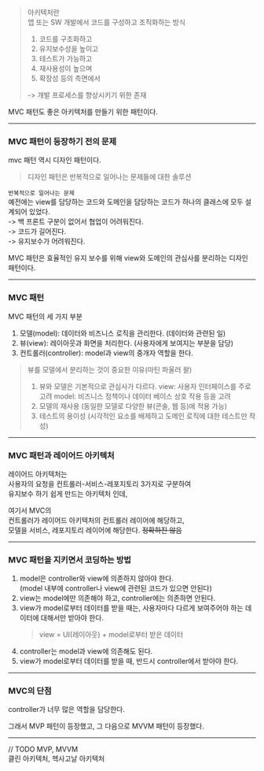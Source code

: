 > 아키텍처란  
> 앱 또는 SW 개발에서 코드를 구성하고 조직화하는 방식
>
> 1. 코드를 구조화하고
> 2. 유지보수성을 높이고
> 3. 테스트가 가능하고
> 4. 재사용성이 높으며
> 5. 확장성 등의 측면에서
>
> -> 개발 프로세스를 향상시키기 위한 존재

MVC 패턴도 좋은 아키텍처를 만들기 위한 패턴이다.

---

### MVC 패턴이 등장하기 전의 문제

mvc 패턴 역시 디자인 패턴이다.

> 디자인 패턴은 반복적으로 일어나는 문제들에 대한 솔루션

`반복적으로 일어나는 문제`  
예전에는 view를 담당하는 코드와 도메인을 담당하는 코드가 하나의 클래스에 모두 설계되어 있었다.  
-> 백 프론트 구분이 없어서 협업이 어려워진다.  
-> 코드가 길어진다.  
-> 유지보수가 어려워진다.

MVC 패턴은 효율적인 유지 보수를 위해 view와 도메인의 관심사를 분리하는 디자인 패턴이다.

---

### MVC 패턴

MVC 패턴의 세 가지 부분

1. 모델(model): 데이터와 비즈니스 로직을 관리한다. (데이터와 관련된 일)
2. 뷰(view): 레이아웃과 화면을 처리한다. (사용자에게 보여지는 부분을 담당)
3. 컨트롤러(controller): model과 view의 중개자 역할을 한다.

> 뷰를 모델에서 분리하는 것이 중요한 이유(마틴 파울러 왈)
> 1. 뷰와 모델은 기본적으로 관심사가 다르다.
>    view: 사용자 인터페이스를 주로 고려
>    model: 비즈니스 정책이나 데이터 베이스 상호 작용 등을 고려
> 2. 모델의 재사용
>    (동일한 모델로 다양한 뷰(콘솔, 웹 등)에 적용 가능)
> 3. 테스트의 용이성
>    (시각적인 요소를 배제하고 도메인 로직에 대한 테스트만 작성)

---

### MVC 패턴과 레이어드 아키텍처

레이어드 아키텍처는  
사용자의 요청을 컨트롤러-서비스-레포지토리 3가지로 구분하여  
유지보수 하기 쉽게 만드는 아키텍처 인데,

여기서 MVC의  
컨트롤러가 레이어드 아키텍처의 컨트롤러 레이어에 해당하고,  
모델을 서비스, 레포지토리 레이어에 해당한다.
~~정확하진 않음~~

---

### MVC 패턴을 지키면서 코딩하는 방법

1. model은 controller와 view에 의존하지 않아야 한다.  
   (model 내부에 controller나 view에 관련된 코드가 있으면 안된다)
2. view는 model에만 의존해야 하고, controller에는 의존하면 안된다.
3. view가 model로부터 데이터를 받을 때는, 사용자마다 다르게 보여주어야 하는 데이터에 대해서만 받아야 한다.
   > view = UI(레이아웃) + model로부터 받은 데이터
4. controller는 model과 view에 의존해도 된다.
5. view가 model로부터 데이터를 받을 때, 반드시 controller에서 받아야 한다.

---

### MVC의 단점

controller가 너무 많은 역할을 담당한다.

그래서 MVP 패턴이 등장했고, 그 다음으로 MVVM 패턴이 등장했다.

---

// TODO 
MVP, MVVM  
클린 아키텍처, 헥사고날 아키텍처
